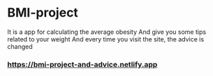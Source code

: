 # BMI-project
It is a app for calculating the average obesity
And give you some tips related to your weight
And every time you visit the site, the advice is changed
### https://bmi-project-and-advice.netlify.app
